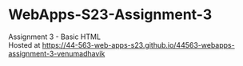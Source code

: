 # WebApps-S23-Assignment-3
Assignment 3 - Basic HTML
 <br>
Hosted at https://44-563-web-apps-s23.github.io/44563-webapps-assignment-3-venumadhavik
</br>